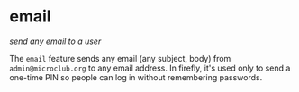 # email
*send any email to a user*

The `email` feature sends any email (any subject, body) from `admin@microclub.org` to any email address. In firefly, it's used only to send a one-time PIN so people can log in without remembering passwords.